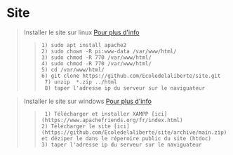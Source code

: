 # Site

> Installer le site sur linux [Pour plus d'info](https://raspberry-pi.fr/installer-serveur-web-raspberry-lamp/)
> >``` 1) sudo apt install apache2 ``` \
> >``` 2) sudo chown -R pi:www-data /var/www/html/ ``` \
> >``` 3) sudo chmod -R 770 /var/www/html/ ``` \
> >``` 4) sudo chmod -R 770 /var/www/html/ ``` \
> >``` 5) cd /var/www/html/ ``` \
> >``` 6) git clone https://github.com/Ecoledelaliberte/site.git ``` \
> >``` 7) unzip  *.zip ../html``` \
> >``` 8) taper l'adresse ip du serveur sur le naviguateur```

> Installer le site sur windows [Pour plus d'info](https://raspberry-pi.fr/installer-serveur-web-raspberry-lamp/)
> >``` 1) Télécharger et installer XAMPP [ici](https://www.apachefriends.org/fr/index.html)``` \
> >``` 2) Télécharger le site [ici](https://github.com/Ecoledelaliberte/site/archive/main.zip) et déziper le dans le réperoire public du site (htdoc) ``` \
> >``` 3) taper l'adresse ip du serveur sur le naviguateur ```

